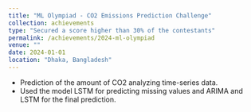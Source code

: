 ```yaml
---
title: "ML Olympiad - CO2 Emissions Prediction Challenge"
collection: achievements
type: "Secured a score higher than 30% of the contestants"
permalink: /achievements/2024-ml-olympiad
venue: ""
date: 2024-01-01
location: "Dhaka, Bangladesh"
---
```


- Prediction of the amount of CO2 analyzing time-series data.
- Used the model LSTM for predicting missing values and ARIMA and LSTM for the final prediction.